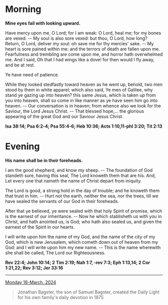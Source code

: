 # Morning

**Mine eyes fail with looking upward.**
 
Have mercy upon me, O Lord; for I am weak: O Lord, heal me; for my bones are vexed. -- My soul is also sore vexed: but thou, O Lord, how long? Return, O Lord, deliver my soul: oh save me for thy mercies' sake. -- My heart is sore pained within me: and the terrors of death are fallen upon me. Fearfulness and trembling are come upon me, and horror hath overwhelmed me. And I said, Oh that I had wings like a dove! for then would I fly away, and be at rest.
 
Ye have need of patience.
 
While they looked stedfastly toward heaven as he went up, behold, two men stood by them in white apparel; which also said, Ye men of Galilee, why stand ye gazing up into heaven? this same Jesus, which is taken up from you into heaven, shall so come in like manner as ye have seen him go into heaven. -- Our conversation is in heaven; from whence also we look for the Saviour, the Lord Jesus Christ. -- That blessed hope,... the glorious appearing of the great God and our Saviour Jesus Christ.  

**Isa 38:14; Psa 6:2‑4; Psa 55:4‑6; Heb 10:36; Acts 1:10,11‑phl 3:20; Tit 2:13**

# Evening

**His name shall be in their foreheads.**
 
I am the good shepherd, and know my sheep. -- The foundation of God standeth sure, having this seal, The Lord knoweth them that are his. And, Let every one that nameth the name of Christ depart from iniquity.
 
The Lord is good, a strong hold in the day of trouble; and he knoweth them that trust in him. -- Hurt not the earth, neither the sea, nor the trees, till we have sealed the servants of our God in their foreheads.
 
After that ye believed, ye were sealed with that holy Spirit of promise, which is the earnest of our inheritance. -- Now he which stablisheth us with you in Christ, and hath anointed us, is God; who hath also sealed us, and given the earnest of the Spirit in our hearts.
 
I will write upon him the name of my God, and the name of the city of my God, which is new Jerusalem, which cometh down out of heaven from my God: and I will write upon him my new name. -- This is the name wherewith she shall be called, The Lord our Righteousness.  

**Rev 22:4; John 10:14; 2 Tim 2:19; Nah 1:7, ‑rev 7:3; Eph 1:13,14; 2 Cor 1:21,22; Rev 3:12; Jer 33:16**

---

[Monday 18-March, 2024](https://t.me/s/daily_light)

> Jonathan Bagster, the son of Samuel Bagster, created the Daily Light for his own family's daily devotion in 1875

